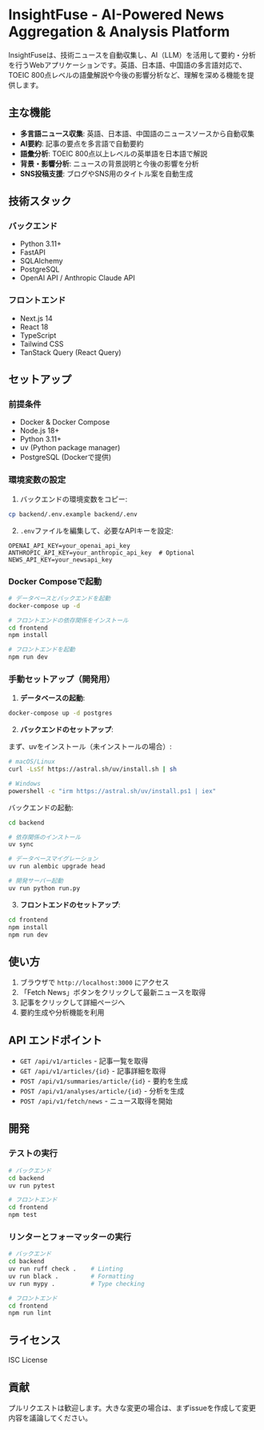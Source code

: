 # InsightFuse - AI-Powered News Aggregation & Analysis Platform

InsightFuseは、技術ニュースを自動収集し、AI（LLM）を活用して要約・分析を行うWebアプリケーションです。英語、日本語、中国語の多言語対応で、TOEIC 800点レベルの語彙解説や今後の影響分析など、理解を深める機能を提供します。

## 主な機能

- **多言語ニュース収集**: 英語、日本語、中国語のニュースソースから自動収集
- **AI要約**: 記事の要点を多言語で自動要約
- **語彙分析**: TOEIC 800点以上レベルの英単語を日本語で解説
- **背景・影響分析**: ニュースの背景説明と今後の影響を分析
- **SNS投稿支援**: ブログやSNS用のタイトル案を自動生成

## 技術スタック

### バックエンド
- Python 3.11+
- FastAPI
- SQLAlchemy
- PostgreSQL
- OpenAI API / Anthropic Claude API

### フロントエンド
- Next.js 14
- React 18
- TypeScript
- Tailwind CSS
- TanStack Query (React Query)

## セットアップ

### 前提条件
- Docker & Docker Compose
- Node.js 18+
- Python 3.11+
- uv (Python package manager)
- PostgreSQL (Dockerで提供)

### 環境変数の設定

1. バックエンドの環境変数をコピー:
```bash
cp backend/.env.example backend/.env
```

2. `.env`ファイルを編集して、必要なAPIキーを設定:
```
OPENAI_API_KEY=your_openai_api_key
ANTHROPIC_API_KEY=your_anthropic_api_key  # Optional
NEWS_API_KEY=your_newsapi_key
```

### Docker Composeで起動

```bash
# データベースとバックエンドを起動
docker-compose up -d

# フロントエンドの依存関係をインストール
cd frontend
npm install

# フロントエンドを起動
npm run dev
```

### 手動セットアップ（開発用）

1. **データベースの起動**:
```bash
docker-compose up -d postgres
```

2. **バックエンドのセットアップ**:

まず、uvをインストール（未インストールの場合）:
```bash
# macOS/Linux
curl -LsSf https://astral.sh/uv/install.sh | sh

# Windows
powershell -c "irm https://astral.sh/uv/install.ps1 | iex"
```

バックエンドの起動:
```bash
cd backend

# 依存関係のインストール
uv sync

# データベースマイグレーション
uv run alembic upgrade head

# 開発サーバー起動
uv run python run.py
```

3. **フロントエンドのセットアップ**:
```bash
cd frontend
npm install
npm run dev
```

## 使い方

1. ブラウザで `http://localhost:3000` にアクセス
2. 「Fetch News」ボタンをクリックして最新ニュースを取得
3. 記事をクリックして詳細ページへ
4. 要約生成や分析機能を利用

## API エンドポイント

- `GET /api/v1/articles` - 記事一覧を取得
- `GET /api/v1/articles/{id}` - 記事詳細を取得
- `POST /api/v1/summaries/article/{id}` - 要約を生成
- `POST /api/v1/analyses/article/{id}` - 分析を生成
- `POST /api/v1/fetch/news` - ニュース取得を開始

## 開発

### テストの実行
```bash
# バックエンド
cd backend
uv run pytest

# フロントエンド
cd frontend
npm test
```

### リンターとフォーマッターの実行
```bash
# バックエンド
cd backend
uv run ruff check .    # Linting
uv run black .         # Formatting
uv run mypy .          # Type checking

# フロントエンド
cd frontend
npm run lint
```

## ライセンス

ISC License

## 貢献

プルリクエストは歓迎します。大きな変更の場合は、まずissueを作成して変更内容を議論してください。
